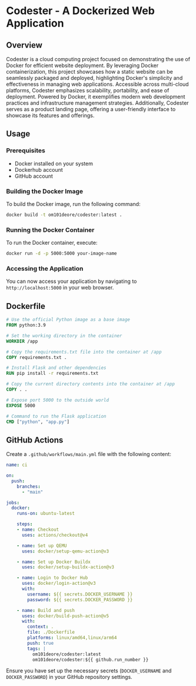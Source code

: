 # Codester - A Dockerized Web Application

## Overview

Codester is a cloud computing project focused on demonstrating the use of Docker for efficient website deployment. By leveraging Docker containerization, this project showcases how a static website can be seamlessly packaged and deployed, highlighting Docker's simplicity and effectiveness in managing web applications. Accessible across multi-cloud platforms, Codester emphasizes scalability, portability, and ease of deployment. Powered by Docker, it exemplifies modern web development practices and infrastructure management strategies. Additionally, Codester serves as a product landing page, offering a user-friendly interface to showcase its features and offerings.

## Usage

### Prerequisites

- Docker installed on your system
- Dockerhub account 
- GitHub account

### Building the Docker Image

To build the Docker image, run the following command:

```bash
docker build -t om101deore/codester:latest .
```

### Running the Docker Container

To run the Docker container, execute:

```bash
docker run -d -p 5000:5000 your-image-name
```

### Accessing the Application

You can now access your application by navigating to `http://localhost:5000` in your web browser.

## Dockerfile

```Dockerfile
# Use the official Python image as a base image
FROM python:3.9

# Set the working directory in the container
WORKDIR /app

# Copy the requirements.txt file into the container at /app
COPY requirements.txt .

# Install Flask and other dependencies
RUN pip install -r requirements.txt

# Copy the current directory contents into the container at /app
COPY . .

# Expose port 5000 to the outside world
EXPOSE 5000

# Command to run the Flask application
CMD ["python", "app.py"]

```

## GitHub Actions

Create a `.github/workflows/main.yml` file with the following content:


```yaml
name: ci

on:
  push:
    branches:
      - "main"

jobs:
  docker:
    runs-on: ubuntu-latest

    steps:
    - name: Checkout
      uses: actions/checkout@v4

    - name: Set up QEMU
      uses: docker/setup-qemu-action@v3

    - name: Set up Docker Buildx
      uses: docker/setup-buildx-action@v3

    - name: Login to Docker Hub
      uses: docker/login-action@v3
      with:
        username: ${{ secrets.DOCKER_USERNAME }}
        password: ${{ secrets.DOCKER_PASSWORD }}

    - name: Build and push
      uses: docker/build-push-action@v5
      with:
        context: .
        file: ./Dockerfile
        platforms: linux/amd64,linux/arm64
        push: true
        tags: |
          om101deore/codester:latest
          om101deore/codester:${{ github.run_number }}

```

Ensure you have set up the necessary secrets (`DOCKER_USERNAME` and `DOCKER_PASSWORD`) in your GitHub repository settings.

